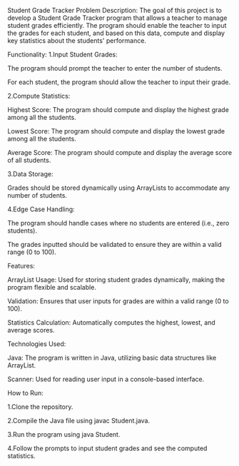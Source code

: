 Student Grade Tracker
Problem Description:
The goal of this project is to develop a Student Grade Tracker program that allows a teacher to manage student grades efficiently. The program should enable the teacher to input the grades for each student, and based on this data, compute and display key statistics about the students' performance.

Functionality:
1.Input Student Grades:

The program should prompt the teacher to enter the number of students.

For each student, the program should allow the teacher to input their grade.

2.Compute Statistics:

Highest Score: The program should compute and display the highest grade among all the students.

Lowest Score: The program should compute and display the lowest grade among all the students.

Average Score: The program should compute and display the average score of all students.

3.Data Storage:

Grades should be stored dynamically using ArrayLists to accommodate any number of students.

4.Edge Case Handling:

The program should handle cases where no students are entered (i.e., zero students).

The grades inputted should be validated to ensure they are within a valid range (0 to 100).

Features:

ArrayList Usage: Used for storing student grades dynamically, making the program flexible and scalable.

Validation: Ensures that user inputs for grades are within a valid range (0 to 100).

Statistics Calculation: Automatically computes the highest, lowest, and average scores.

Technologies Used:

Java: The program is written in Java, utilizing basic data structures like ArrayList.

Scanner: Used for reading user input in a console-based interface.

How to Run:

1.Clone the repository.

2.Compile the Java file using javac Student.java.

3.Run the program using java Student.

4.Follow the prompts to input student grades and see the computed statistics.
